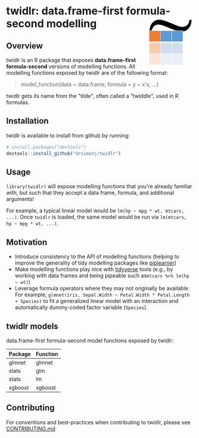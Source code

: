 
<!-- README.md is generated from README.Rmd. Please edit that file -->
twidlr: data.frame-first formula-second modelling <img src="man/figures/logo.png" align="right" />
==================================================================================================

Overview
--------

twidlr is an R package that exposes **data.frame-first formula-second** versions of modelling functions. All modelling functions exposed by twidlr are of the following format:

> model\_function(data = data.frame, formula = y ~ x's, ...)

twidlr gets its name from the "tilde", often called a "twiddle", used in R formulas.

Installation
------------

twidlr is available to install from github by running:

``` r
# install.packages("devtools")
devtools::install_github("drsimonj/twidlr")
```

Usage
-----

`library(twidlr)` will expose modelling functions that you're already familiar with, but such that they accept a data frame, formula, and additional arguments!

For example, a typical linear model would be `lm(hp ~ mpg * wt, mtcars, ...)`. Once `twidlr` is loaded, the same model would be run via `lm(mtcars, hp ~ mpg * wt, ...)`.

Motivation
----------

-   Introduce consistency to the API of modelling functions (helping to improve the generality of tidy modelling packages like [piplearner](https://github.com/drsimonj/pipelearner))
-   Make modelling functions play nice with [tidyverse](http://tidyverse.org/) tools (e.g., by working with data frames and being pipeable such as`mtcars %>% lm(hp ~ wt)`)
-   Leverage formula operators where they may not originally be available. For example, `glmnet(iris, Sepal.Width ~ Petal.Width * Petal.Length + Species)` to fit a generalized linear model with an interaction and automatically dummy-coded factor variable (`Species`).

twidlr models
-------------

data.frame-first formula-second model functions exposed by twidlr:

| Package | Function |
|:--------|:---------|
| glmnet  | glmnet   |
| stats   | glm      |
| stats   | lm       |
| xgboost | xgboost  |

Contributing
------------

For conventions and best-practices when contributing to twidlr, please see [CONTRIBUTING.md](https://github.com/drsimonj/twidlr/blob/master/CONTRIBUTING.md)
